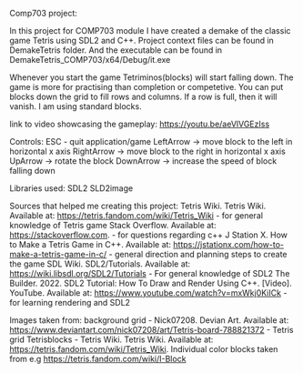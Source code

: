 Comp703 project:

In this project for COMP703 module I have created a demake of the classic game Tetris using SDL2 and C++.
Project context files can be found in DemakeTetris folder. And the executable can be found in DemakeTetris_COMP703/x64/Debug/it.exe

Whenever you start the game Tetriminos(blocks) will start falling down. The game is more for practising than completion or competetive. 
You can put blocks down the grid to fill rows and columns. If a row is full, then it will vanish.
I am using standard blocks.


link to video showcasing  the gameplay:
https://youtu.be/aeVlVGEzIss

Controls:
ESC - quit application/game
LeftArrow -> move block to the left in horizontal x axis
RightArrow -> move block to the right in horizontal x axis
UpArrow -> rotate the block
DownArrow -> increase the speed of block falling down

Libraries used:
SDL2
SLD2image

Sources that helped me creating this project:
Tetris Wiki. Tetris Wiki. Available at: https://tetris.fandom.com/wiki/Tetris_Wiki - for general knowledge of Tetris game
Stack Overflow. Available at: https://stackoverflow.com. - for questions regarding c++
J Station X. How to Make a Tetris Game in C++. Available at: https://jstationx.com/how-to-make-a-tetris-game-in-c/  - general direction and planning steps to create the game 
SDL Wiki. SDL2/Tutorials. Available at: https://wiki.libsdl.org/SDL2/Tutorials - For general knowledge of SDL2
The Builder. 2022. SDL2 Tutorial: How To Draw and Render Using C++. [Video]. YouTube. Available at: https://www.youtube.com/watch?v=mxWkj0KiICk - for learning rendering and SDL2


Images taken from:
background grid - Nick07208. Devian Art. Available at: https://www.deviantart.com/nick07208/art/Tetris-board-788821372 - Tetris grid
Tetrisblocks -  Tetris Wiki. Tetris Wiki. Available at: https://tetris.fandom.com/wiki/Tetris_Wiki. Individual color blocks taken from e.g https://tetris.fandom.com/wiki/I-Block


